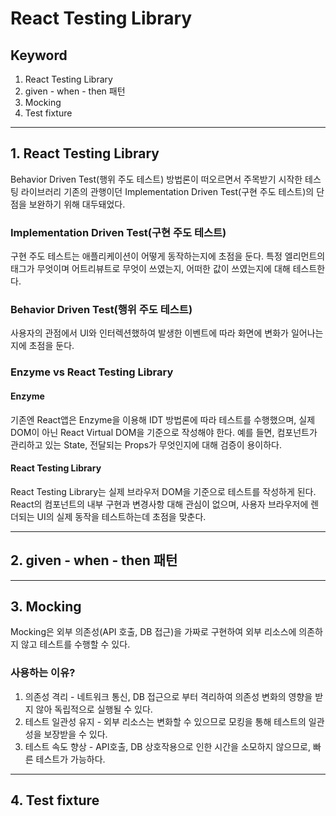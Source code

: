 # React Testing Library

## Keyword

1. React Testing Library
2. given - when - then 패턴
3. Mocking
4. Test fixture

---

## 1. React Testing Library

Behavior Driven Test(행위 주도 테스트) 방법론이 떠오르면서 주목받기 시작한 테스팅 라이브러리
기존의 관행이던 Implementation Driven Test(구현 주도 테스트)의 단점을 보완하기 위해 대두돼었다.

### Implementation Driven Test(구현 주도 테스트)

구현 주도 테스트는 애플리케이션이 어떻게 동작하는지에 초점을 둔다.
특정 엘리먼트의 태그가 무엇이며 어트리뷰트로 무엇이 쓰였는지, 어떠한 값이 쓰였는지에 대해 테스트한다.

### Behavior Driven Test(행위 주도 테스트)

사용자의 관점에서 UI와 인터렉션했하여 발생한 이벤트에 따라 화면에 변화가 일어나는지에 초점을 둔다.

### Enzyme vs React Testing Library

#### Enzyme

기존엔 React앱은 Enzyme을 이용해 IDT 방법론에 따라 테스트를 수행했으며, 실제 DOM이 아닌
React Virtual DOM을 기준으로 작성해야 한다. 예를 들면, 컴포넌트가 관리하고 있는 State, 전달되는 Props가 무엇인지에 대해 검증이 용이하다.

#### React Testing Library

React Testing Library는 실제 브라우저 DOM을 기준으로 테스트를 작성하게 된다. React의 컴포넌트의 내부 구현과 변경사항 대해 관심이 없으며, 사용자 브라우저에 렌더되는 UI의 실제 동작을 테스트하는데 초점을 맞춘다.

---

## 2. given - when - then 패턴

---

## 3. Mocking

Mocking은 외부 의존성(API 호출, DB 접근)을 가짜로 구현하여 외부 리소스에 의존하지 않고 테스트를 수행할 수 있다.

### 사용하는 이유?

1. 의존성 격리 - 네트워크 통신, DB 접근으로 부터 격리하여 의존성 변화의 영향을 받지 않아 독립적으로 실행될 수 있다.
2. 테스트 일관성 유지 - 외부 리소스는 변화할 수 있으므로 모킹을 통해 테스트의 일관성을 보장받을 수 있다.
3. 테스트 속도 향상 - API호출, DB 상호작용으로 인한 시간을 소모하지 않으므로, 빠른 테스트가 가능하다.

---

## 4. Test fixture
